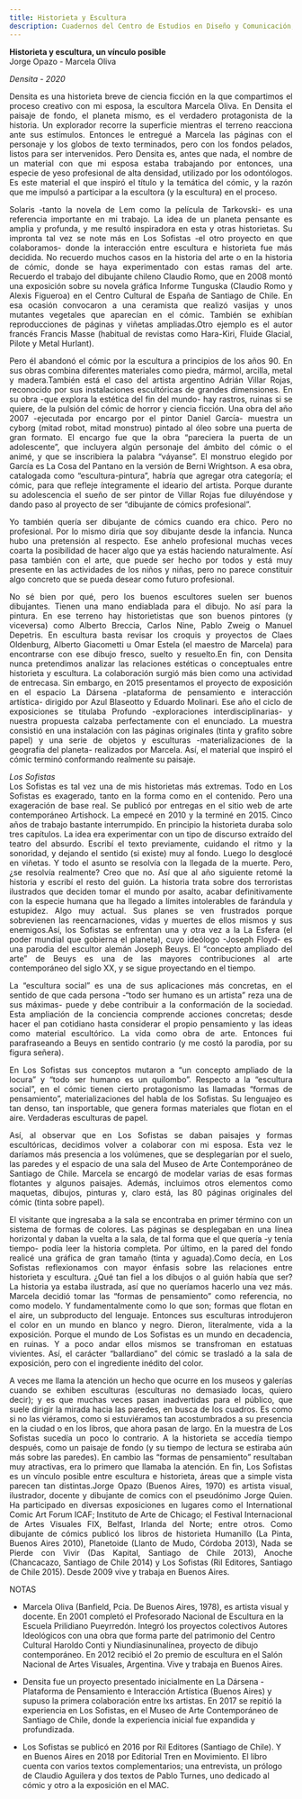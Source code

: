 ```yaml
---
title: Historieta y Escultura
description: Cuadernos del Centro de Estudios en Diseño y Comunicación, Universidad de Palermo.
---
```



**Historieta y escultura, un vínculo posible**  
Jorge Opazo - Marcela Oliva   

*Densita - 2020*

<div style="text-align: justify;">
Densita es una historieta breve de ciencia ficción en la que compartimos el proceso
creativo con mi esposa, la escultora Marcela Oliva. En Densita el paisaje de fondo, el
planeta mismo, es el verdadero protagonista de la historia. Un explorador recorre la
superficie mientras el terreno reacciona ante sus estímulos. Entonces le entregué a
Marcela las páginas con el personaje y los globos de texto terminados, pero con los
fondos pelados, listos para ser intervenidos. Pero Densita es, antes que nada, el nombre de un material con que mi esposa estaba trabajando por entonces, una especie de yeso profesional de alta densidad, utilizado por los odontólogos. Es este material el que inspiró el título y la temática del cómic, y la razón que me impulsó a participar a la escultora (y la escultura) en el proceso.  

Solaris -tanto la novela de Lem como la película de Tarkovski- es una referencia importante en mi trabajo. La idea de un planeta pensante es amplia y profunda, y me
resultó inspiradora en esta y otras historietas. Su impronta tal vez se note más en Los
Sofistas -el otro proyecto en que colaboramos- donde la interacción entre escultura e
historieta fue más decidida. No recuerdo muchos casos en la historia del arte o en la
historia de cómic, donde se haya experimentado con estas ramas del arte. Recuerdo el
trabajo del dibujante chileno Claudio Romo, que en 2008 montó una exposición sobre su
novela gráfica Informe Tunguska (Claudio Romo y Alexis Figueroa) en el Centro Cultural
de España de Santiago de Chile. En esa ocasión convocaron a una ceramista que realizó
vasijas y unos mutantes vegetales que aparecían en el cómic. También se exhibían
reproducciones de páginas y viñetas ampliadas.Otro ejemplo es el autor francés Francis Masse (habitual de revistas como Hara-Kiri, Fluide Glacial, Pilote y Metal Hurlant).  

Pero él abandonó el cómic por la escultura a principios de los años 90. En sus obras combina diferentes materiales como piedra, mármol, arcilla, metal y madera.También está el caso del artista argentino Adrián Villar Rojas, reconocido por sus instalaciones escultóricas de grandes dimensiones. En su obra -que explora la estética
del fin del mundo- hay rastros, ruinas si se quiere, de la pulsión del cómic de horror y ciencia ficción. Una obra del año 2007 -ejecutada por encargo por el pintor Daniel
García- muestra un cyborg (mitad robot, mitad monstruo) pintado al óleo sobre una
puerta de gran formato. El encargo fue que la obra “pareciera la puerta de un adolescente”, que incluyera algún personaje del ámbito del cómic o el animé, y que se
inscribiera la palabra “váyanse”. El monstruo elegido por García es La Cosa del Pantano
en la versión de Berni Wrightson. A esa obra, catalogada como “escultura-pintura”,
habría que agregar otra categoría; el cómic, para que refleje íntegramente el ideario del artista. Porque durante su adolescencia el sueño de ser pintor de Villar Rojas fue
diluyéndose y dando paso al proyecto de ser “dibujante de cómics profesional”.  

Yo también quería ser dibujante de cómics cuando era chico. Pero no profesional. Por lo
mismo diría que soy dibujante desde la infancia. Nunca hubo una pretensión al respecto.
Ese anhelo profesional muchas veces coarta la posibilidad de hacer algo que ya estás
haciendo naturalmente. Así pasa también con el arte, que puede ser hecho por todos y
está muy presente en las actividades de los niños y niñas, pero no parece constituir algo concreto que se pueda desear como futuro profesional.  

No sé bien por qué, pero los buenos escultores suelen ser buenos dibujantes. Tienen una
mano endiablada para el dibujo. No así para la pintura. En ese terreno hay historietistas que son buenos pintores (y viceversa) como Alberto Breccia, Carlos Nine, Pablo Zweig o Manuel Depetris. En escultura basta revisar los croquis y proyectos de Claes Oldenburg, Alberto Giacometti u Omar Estela (el maestro de Marcela) para encontrarse con ese dibujo fresco, suelto y resuelto.En fin, con Densita nunca pretendimos analizar las relaciones estéticas o conceptuales entre historieta y escultura. La colaboración surgió más bien como una actividad de entrecasa. Sin embargo, en 2015 presentamos el proyecto de exposición en el espacio La Dársena -plataforma de pensamiento e interacción artística- dirigido por Azul Blaseotto y Eduardo Molinari. Ese año el ciclo de exposiciones se titulaba Profundo -exploraciones interdisciplinarias- y nuestra propuesta calzaba perfectamente con el enunciado. La muestra consistió en una instalación con las páginas originales (tinta y grafito sobre papel) y una serie de objetos y esculturas -materializaciones de la geografía del planeta- realizados por Marcela. Así, el material que inspiró el cómic terminó conformando realmente su paisaje.

*Los Sofistas*  
Los Sofistas es tal vez una de mis historietas más extremas. Todo en Los Sofistas es
exagerado, tanto en la forma como en el contenido. Pero una exageración de base real.
Se publicó por entregas en el sitio web de arte contemporáneo Artishock. La empecé en
2010 y la terminé en 2015. Cinco años de trabajo bastante interrumpido. En principio la
historieta duraba solo tres capítulos. La idea era experimentar con un tipo de discurso
extraído del teatro del absurdo. Escribí el texto previamente, cuidando el ritmo y la
sonoridad, y dejando el sentido (si existe) muy al fondo. Luego lo desglocé en viñetas. Y todo el asunto se resolvía con la llegada de la muerte. Pero, ¿se resolvía realmente? Creo que no. Así que al año siguiente retomé la historia y escribí el resto del guión. La historia trata sobre dos terroristas ilustrados que deciden tomar el mundo por asalto, acabar definitivamente con la especie humana que ha llegado a límites intolerables de farándula y estupidez. Algo muy actual. Sus planes se ven frustrados porque sobrevienen las reencarnaciones, vidas y muertes de ellos mismos y sus enemigos.Así, los Sofistas se enfrentan una y otra vez a la La Esfera (el poder mundial que gobierna el planeta), cuyo ideólogo -Joseph Floyd- es una parodia del escultor alemán Joseph Beuys. El “concepto ampliado del arte” de Beuys es una de las mayores contribuciones al arte contemporáneo del siglo XX, y se sigue proyectando en el tiempo.  

La “escultura social” es una de sus aplicaciones más concretas, en el sentido de que cada persona -“todo ser humano es un artista” reza una de sus máximas- puede y debe
contribuir a la conformación de la sociedad. Esta ampliación de la conciencia comprende
acciones concretas; desde hacer el pan cotidiano hasta considerar el propio pensamiento
y las ideas como material escultórico. La vida como obra de arte. Entonces fui
parafraseando a Beuys en sentido contrario (y me costó la parodia, por su figura
señera).  

En Los Sofistas sus conceptos mutaron a “un concepto ampliado de la locura” y “todo ser
humano es un quilombo”. Respecto a la “escultura social”, en el cómic tienen cierto
protagonismo las llamadas “formas de pensamiento”, materializaciones del habla de los
Sofistas. Su lenguajeo es tan denso, tan insportable, que genera formas materiales que
flotan en el aire. Verdaderas esculturas de papel.

Así, al observar que en Los Sofistas se daban paisajes y formas escultóricas, decidimos
volver a colaborar con mi esposa. Esta vez le daríamos más presencia a los volúmenes,
que se desplegarían por el suelo, las paredes y el espacio de una sala del Museo de Arte Contemporáneo de Santiago de Chile. Marcela se encargó de modelar varias de esas
formas flotantes y algunos paisajes. Además, incluimos otros elementos como maquetas,
dibujos, pinturas y, claro está, las 80 páginas originales del cómic (tinta sobre papel).  

El visitante que ingresaba a la sala se encontraba en primer término con un sistema de
formas de colores. Las páginas se desplegaban en una línea horizontal y daban la vuelta
a la sala, de tal forma que el que quería -y tenía tiempo- podía leer la historia completa. Por último, en la pared del fondo realicé una gráfica de gran tamaño (tinta y aguada).Como decía, en Los Sofistas reflexionamos con mayor énfasis sobre las relaciones entre historieta y escultura. ¿Qué tan fiel a los dibujos o al guión había que ser? La historia ya estaba ilustrada, así que no queríamos hacerlo una vez más. Marcela decidió tomar las “formas de pensamiento” como referencia, no como modelo. Y fundamentalmente como lo que son; formas que flotan en el aire, un subproducto del lenguaje. Entonces sus esculturas introdujeron el color en un mundo en blanco y negro. Dieron, literalmente, vida a la exposición. Porque el mundo de Los Sofistas es un mundo en decadencia, en ruinas. Y a poco andar ellos mismos se transfroman en estatuas vivientes. Así, el carácter “ballardiano” del cómic se trasladó a la sala de exposición, pero con el ingrediente inédito del color.  

A veces me llama la atención un hecho que ocurre en los museos y galerías cuando se
exhiben esculturas (esculturas no demasiado locas, quiero decir); y es que muchas veces
pasan inadvertidas para el público, que suele dirigir la mirada hacia las paredes, en
busca de los cuadros. Es como si no las viéramos, como si estuviéramos tan acostumbrados a su presencia en la ciudad o en los libros, que ahora pasan de largo. En
la muestra de Los Sofistas sucedía un poco lo contrario. A la historieta se accedía tiempo después, como un paisaje de fondo (y su tiempo de lectura se estiraba aún más sobre las paredes). En cambio las “formas de pensamiento” resultaban muy atractivas, era lo primero que llamaba la atención. En fin, Los Sofistas es un vínculo posible entre escultura e historieta, áreas que a simple vista parecen tan distintas.Jorge Opazo (Buenos Aires, 1970) es artista visual, ilustrador, docente y dibujante de
comics con el pseudónimo Jorge Quien. Ha participado en diversas exposiciones en
lugares como el International Comic Art Forum ICAF; Instituto de Arte de Chicago; el
Festival Internacional de Artes Visuales FIX, Belfast, Irlanda del Norte; entre otros. Como dibujante de cómics publicó los libros de historieta Humanillo (La Pinta, Buenos Aires 2010), Planetoide (Llanto de Mudo, Córdoba 2013), Nada se Pierde con Vivir (Das
Kapital, Santiago de Chile 2013), Anoche (Chancacazo, Santiago de Chile 2014) y Los
Sofistas (Ril Editores, Santiago de Chile 2015). Desde 2009 vive y trabaja en Buenos
Aires.
</div>


NOTAS  
  * Marcela Oliva (Banfield, Pcia. De Buenos Aires, 1978), es artista visual y docente. En 2001 completó el Profesorado Nacional de Escultura en la Escuela Prilidiano Pueyrredón. Integró los proyectos colectivos Autores Ideológicos con una obra que forma parte del patrimonio del Centro Cultural Haroldo Conti y Niundíasinunalínea, proyecto de dibujo contemporáneo. En 2012 recibió el 2o premio de escultura en el Salón Nacional de Artes Visuales, Argentina. Vive y trabaja en Buenos Aires.


 * Densita fue un proyecto presentado inicialmente en La Dársena - Plataforma de
   Pensamiento e Interacción Artística (Buenos Aires) y supuso la primera colaboración
   entre lxs artistas. En 2017 se repitió la experiencia en Los Sofistas, en el Museo de Arte Contemporáneo de Santiago de Chile, donde la experiencia inicial fue expandida y profundizada.
  
* Los Sofistas se publicó en 2016 por Ril Editores (Santiago de Chile). Y en Buenos Aires en 2018 por Editorial Tren en Movimiento. El libro cuenta con varios textos complementarios; una entrevista, un prólogo de Claudio Aguilera y dos textos de Pablo Turnes, uno dedicado al cómic y otro a la exposición en el MAC.